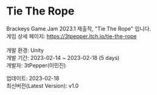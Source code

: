 # Tie The Rope
Brackeys Game Jam 2023.1 제출작, "Tie The Rope" 입니다.<br>
게임 상세 페이지: https://3tpepper.itch.io/tie-the-rope<br>
<br>
개발 환경: Unity<br>
개발 기간: 2023-02-14 ~ 2023-02-18 (5 days)<br>
개발자: 3tPepper(이민진)

업데이트: 2023-02-18<br>
최신버전(Latest Version): v1.0
